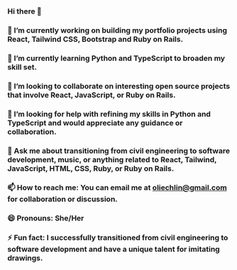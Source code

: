 ### Hi there 👋

### 🔭 I’m currently working on building my portfolio projects using React, Tailwind CSS, Bootstrap and Ruby on Rails.
### 🌱 I’m currently learning Python and TypeScript to broaden my skill set.
### 👯 I’m looking to collaborate on interesting open source projects that involve React, JavaScript, or Ruby on Rails.
### 🤔 I’m looking for help with refining my skills in Python and TypeScript and would appreciate any guidance or collaboration.
### 💬 Ask me about transitioning from civil engineering to software development, music, or anything related to React, Tailwind, JavaScript, HTML, CSS, Ruby, or Ruby on Rails.
### 📫 How to reach me: You can email me at oliechlin@gmail.com for collaboration or discussion.
### 😄 Pronouns: She/Her
### ⚡ Fun fact: I successfully transitioned from civil engineering to software development and have a unique talent for imitating drawings.

